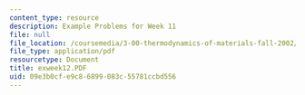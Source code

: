 ```yaml
---
content_type: resource
description: Example Problems for Week 11
file: null
file_location: /coursemedia/3-00-thermodynamics-of-materials-fall-2002/09e3b0cfe9c86899083c55781ccbd556_exweek12.PDF
file_type: application/pdf
resourcetype: Document
title: exweek12.PDF
uid: 09e3b0cf-e9c8-6899-083c-55781ccbd556
---
```


